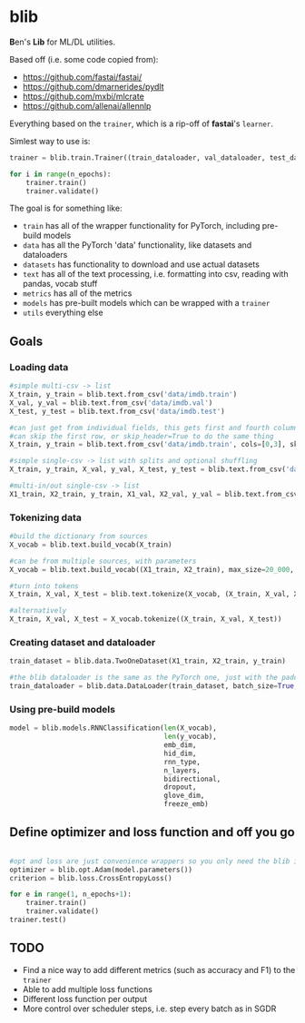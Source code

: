 # blib
**B**en's **Lib** for ML/DL utilities. 

Based off (i.e. some code copied from):
  - https://github.com/fastai/fastai/
  - https://github.com/dmarnerides/pydlt
  - https://github.com/mxbi/mlcrate
  - https://github.com/allenai/allennlp

Everything based on the `trainer`, which is a rip-off of __fastai__'s `learner`.

Simlest way to use is:

``` python 
trainer = blib.train.Trainer((train_dataloader, val_dataloader, test_dataloader), model, optimizer, criterion)

for i in range(n_epochs):
    trainer.train()
    trainer.validate()

```

The goal is for something like:
  - `train` has all of the wrapper functionality for PyTorch, including pre-build models
  - `data` has all the PyTorch 'data' functionality, like datasets and dataloaders
  - `datasets` has functionality to download and use actual datasets
  - `text` has all of the text processing, i.e. formatting into csv, reading with pandas, vocab stuff
  - `metrics` has all of the metrics
  - `models` has pre-built models which can be wrapped with a `trainer`
  - `utils` everything else

## Goals

### Loading data

``` python
#simple multi-csv -> list
X_train, y_train = blib.text.from_csv('data/imdb.train')
X_val, y_val = blib.text.from_csv('data/imdb.val')
X_test, y_test = blib.text.from_csv('data/imdb.test')

#can just get from individual fields, this gets first and fourth column
#can skip the first row, or skip_header=True to do the same thing
X_train, y_train = blib.text.from_csv('data/imdb.train', cols=[0,3], skip_rows=1)

#simple single-csv -> list with splits and optional shuffling
X_train, y_train, X_val, y_val, X_test, y_test = blib.text.from_csv('data/imdb.all', splits=[0.7,0.15,0.15], shuffle = True)

#multi-in/out single-csv -> list
X1_train, X2_train, y_train, X1_val, X2_val, y_val = blib.text.from_csv('data/snli.all', splits=[0.8,0.2], n_fields=3)
```

### Tokenizing data
``` python
#build the dictionary from sources
X_vocab = blib.text.build_vocab(X_train)

#can be from multiple sources, with parameters
X_vocab = blib.text.build_vocab((X1_train, X2_train), max_size=20_000, min_freq=3, unk_token='<UnK>', pad_token='@PAD@', start_token='<SOS>', end_token='</SOS>', tokenizer='spacy')

#turn into tokens
X_train, X_val, X_test = blib.text.tokenize(X_vocab, (X_train, X_val, X_test))

#alternatively
X_train, X_val, X_test = X_vocab.tokenize((X_train, X_val, X_test))
```

### Creating dataset and dataloader
``` python
train_dataset = blib.data.TwoOneDataset(X1_train, X2_train, y_train)

#the blib dataloader is the same as the PyTorch one, just with the padcollate thing already handled
train_dataloader = blib.data.DataLoader(train_dataset, batch_size=True, shuffle=True)
```

### Using pre-build models
``` python
model = blib.models.RNNClassification(len(X_vocab), 
                                      len(y_vocab), 
                                      emb_dim, 
                                      hid_dim, 
                                      rnn_type,
                                      n_layers,
                                      bidirectional,
                                      dropout,
                                      glove_dim,
                                      freeze_emb)
```

## Define optimizer and loss function and off you go
``` python

#opt and loss are just convenience wrappers so you only need the blib include
optimizer = blib.opt.Adam(model.parameters())
criterion = blib.loss.CrossEntropyLoss()

for e in range(1, n_epochs+1):
    trainer.train()
    trainer.validate()
trainer.test()
```

## TODO

  - Find a nice way to add different metrics (such as accuracy and F1) to the `trainer`
  - Able to add multiple loss functions
  - Different loss function per output
  - More control over scheduler steps, i.e. step every batch as in SGDR
